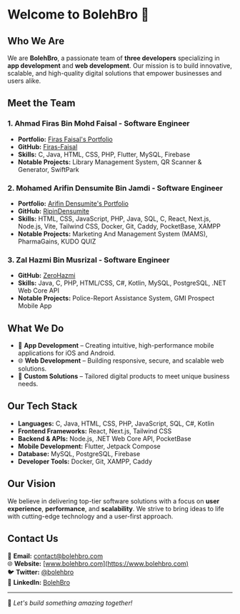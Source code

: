 # Welcome to BolehBro 🚀

## Who We Are
We are **BolehBro**, a passionate team of **three developers** specializing in **app development** and **web development**. Our mission is to build innovative, scalable, and high-quality digital solutions that empower businesses and users alike.

## Meet the Team

### **1. Ahmad Firas Bin Mohd Faisal** - Software Engineer
- **Portfolio:** [Firas Faisal's Portfolio](https://firas-faisal.github.io/)
- **GitHub:** [Firas-Faisal](https://github.com/Firas-Faisal)
- **Skills:** C, Java, HTML, CSS, PHP, Flutter, MySQL, Firebase
- **Notable Projects:** Library Management System, QR Scanner & Generator, SwiftPark

### **2. Mohamed Arifin Densumite Bin Jamdi** - Software Engineer
- **Portfolio:** [Arifin Densumite's Portfolio](https://ripindensumite.github.io/)
- **GitHub:** [RipinDensumite](https://github.com/RipinDensumite)
- **Skills:** HTML, CSS, JavaScript, PHP, Java, SQL, C, React, Next.js, Node.js, Vite, Tailwind CSS, Docker, Git, Caddy, PocketBase, XAMPP
- **Notable Projects:** Marketing And Management System (MAMS), PharmaGains, KUDO QUIZ

### **3. Zal Hazmi Bin Musrizal** - Software Engineer
- **GitHub:** [ZeroHazmi](https://github.com/ZeroHazmi)
- **Skills:** Java, C, PHP, HTML/CSS, C#, Kotlin, MySQL, PostgreSQL, .NET Web Core API
- **Notable Projects:** Police-Report Assistance System, GMI Prospect Mobile App

## What We Do
- 📱 **App Development** – Creating intuitive, high-performance mobile applications for iOS and Android.
- 🌐 **Web Development** – Building responsive, secure, and scalable web solutions.
- 🚀 **Custom Solutions** – Tailored digital products to meet unique business needs.

## Our Tech Stack
- **Languages:** C, Java, HTML, CSS, PHP, JavaScript, SQL, C#, Kotlin
- **Frontend Frameworks:** React, Next.js, Tailwind CSS
- **Backend & APIs:** Node.js, .NET Web Core API, PocketBase
- **Mobile Development:** Flutter, Jetpack Compose
- **Database:** MySQL, PostgreSQL, Firebase
- **Developer Tools:** Docker, Git, XAMPP, Caddy

## Our Vision
We believe in delivering top-tier software solutions with a focus on **user experience**, **performance**, and **scalability**. We strive to bring ideas to life with cutting-edge technology and a user-first approach.

## Contact Us
📧 **Email:** contact@bolehbro.com  
🌐 **Website:** [www.bolehbro.com](https://www.bolehbro.com)  
🐦 **Twitter:** [@bolehbro](https://twitter.com/bolehbro)  
🔗 **LinkedIn:** [BolehBro](https://linkedin.com/company/bolehbro)  

---
🚀 *Let's build something amazing together!*
